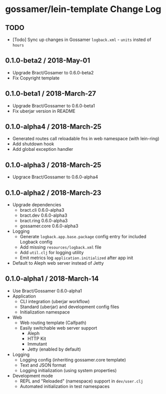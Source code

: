 # gossamer/lein-template Change Log

## TODO

- [Todo] Sync up changes in Gossamer `logback.xml` - `units` insted of `hours`


## 0.1.0-beta2 / 2018-May-01

- Upgrade Bract/Gosamer to 0.6.0-beta2
- Fix Copyright template


## 0.1.0-beta1 / 2018-March-27

- Upgrade Bract/Gossamer to 0.6.0-beta1
- Fix uberjar version in README


## 0.1.0-alpha4 / 2018-March-25

- Generated routes call reloadable fns in web namespace (with lein-ring)
- Add shutdown hook
- Add global exception handler


## 0.1.0-alpha3 / 2018-March-25

- Upgrace Bract/Gossamer to 0.6.0-alpha4


## 0.1.0-alpha2 / 2018-March-23

- Upgrade dependencies
  - bract.cli  0.6.0-alpha3
  - bract.dev  0.6.0-alpha3
  - bract.ring 0.6.0-alpha3
  - gossamer.core 0.6.0-alpha3
- Logging
  - Generate `logback.app.base.package` config entry for included Logback config
  - Add missing `resources/logback.xml` file
  - Add `util.clj` for logging utility
  - Emit metrics log `application.initialized` after app init
- Default to Aleph web server instead of Jetty


## 0.1.0-alpha1 / 2018-March-14

- Use Bract/Gossamer 0.6.0-alpha1
- Application
  - CLI integration (uberjar workflow)
  - Standard (uberjar) and development config files
  - Initialization namespace
- Web
  - Web routing template (Calfpath)
  - Easily switchable web server support
    - Aleph
    - HTTP Kit
    - Immutant
    - Jetty (enabled by default)
- Logging
  - Logging config (inheriting gossamer.core template)
  - Text and JSON format
  - Logging initialization (using system properties)
- Development mode
  - REPL and "Reloaded" (namespace) support in `dev/user.clj`
  - Automated initialization in test namespaces

